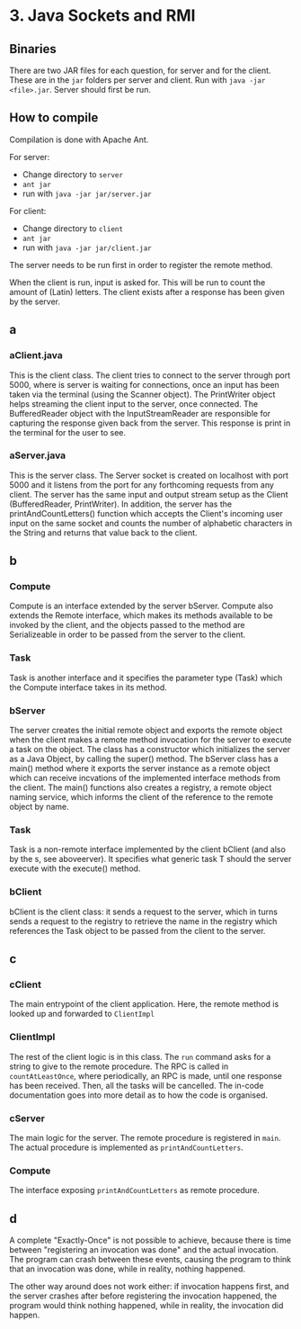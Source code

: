 # 3. Java Sockets and RMI

## Binaries
There are two JAR files for each question, for server and for the client. These are in the `jar` folders per server and client. Run with `java -jar <file>.jar`. Server should first be run.

## How to compile
Compilation is done with Apache Ant.

For server:
- Change directory to `server`
- `ant jar`
- run with `java -jar jar/server.jar`

For client:
- Change directory to `client`
- `ant jar`
- run with `java -jar jar/client.jar`

The server needs to be run first in order to register the remote method.

When the client is run, input is asked for. This will be run to count
the amount of (Latin) letters. The client exists after a response has been
given by the server.

## a
### aClient.java
This is the client class. The client tries to connect to the server through port 5000, where is server is waiting for connections, once an input has been taken via the terminal (using the Scanner object). The PrintWriter object helps streaming the client input to the server, once connected. The BufferedReader object with the InputStreamReader are responsible for capturing the response given back from the server. This response is print in the terminal for the user to see.

### aServer.java

This is the server class. The Server socket is created on localhost with port 5000 and it listens from the port for any forthcoming requests from any client. The server has the same input and output stream setup as the Client (BufferedReader, PrintWriter). In addition, the server has the printAndCountLetters() function which accepts the Client's incoming user input on the same socket and counts the number of alphabetic characters in the String and returns that value back to the client. 

## b
### Compute
Compute is an interface extended by the server bServer. Compute also extends the Remote interface, which makes its methods available to be invoked by the client, and the objects passed to the method are Serializeable in order to be passed from the server to the client. 

### Task
Task is another interface and it specifies the parameter type (Task) which the Compute interface takes in its method.
### bServer
The server creates the initial remote object and exports the remote object when the client makes a remote method invocation for the server to execute a task on the object. The class has a constructor which initializes the server as a Java Object, by calling the super() method. The bServer class has a main() method where it exports the server instance as a remote object which can receive incvations of the implemented interface methods from the client. The main() functions also creates a registry, a remote object naming service, which informs the client of the reference to the remote object by name.
### Task
Task is a non-remote interface implemented by the client bClient (and also by the s, see aboveerver). It specifies what generic task T should the server execute with the execute() method. 
### bClient
bClient is the client class: it sends a request to the server, which in turns sends a request to the registry to retrieve the name in the registry which references the Task object to be passed from the client to the server.

## c
### cClient
The main entrypoint of the client application. Here, the remote method
is looked up and forwarded to `ClientImpl`

### ClientImpl
The rest of the client logic is in this class. The `run` command asks for a string to give to the remote
procedure. The RPC is called in `countAtLeastOnce`, where periodically, an RPC is made,
until one response has been received. Then, all the tasks will be cancelled. The in-code documentation
goes into more detail as to how the code is organised.

### cServer
The main logic for the server. The remote procedure is registered in `main`. The actual procedure is
implemented as `printAndCountLetters`.

### Compute
The interface exposing `printAndCountLetters` as remote procedure.


## d
A complete "Exactly-Once" is not possible to achieve, because there is time between "registering an invocation
was done" and the actual invocation. The program can crash between these events, causing the program to think
that an invocation was done, while in reality, nothing happened.

The other way around does not work either: if invocation happens first, and the server crashes after
before registering the invocation happened, the program would think nothing happened, while in reality,
the invocation did happen.
